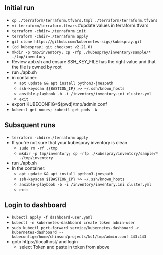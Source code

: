 
## Initial run
- `cp ./terraform/terraform.tfvars.tmpl ./terraform/terraform.tfvars`
- `vi terraform/terraform.tfvars`   #update values in terraform.tfvars
- `terraform -chdir=./terraform init`
- `terraform -chdir=./terraform apply`
- `git clone https://github.com/kubernetes-sigs/kubespray.git`
- `(cd kubespray; git checkout v2.21.0)`
- `mkdir -p tmp/inventory; cp -rfp ./kubespray/inventory/sample/* ./tmp/inventory`
- Review apb.sh and ensure SSH_KEY_FILE has the right value and that the file is owned by root
- run ./apb.sh
- in container:
  - `apt update && apt install python3-jmespath`
  - `ssh-keyscan ${BASTION_IP} >> ~/.ssh/known_hosts`
  - `ansible-playbook -b -i /inventory/inventory.ini cluster.yml`
  - `exit`
- export KUBECONFIG=$(pwd)/tmp/admin.conf
- `kubectl get nodes; kubectl get pods -A`

## Subsquent runs
- `terraform -chdir=./terraform apply`
- If you're not sure that your kubespray inventory is clean
  - `sudo rm -rf ./tmp`
  - `mkdir -p tmp/inventory; cp -rfp ./kubespray/inventory/sample/* ./tmp/inventory`
- run ./apb.sh
- In the container:
  - `apt update && apt install python3-jmespath`
  - `ssh-keyscan ${BASTION_IP} >> ~/.ssh/known_hosts`
  - `ansible-playbook -b -i /inventory/inventory.ini cluster.yml`
  - `exit`

## Login to dashboard
  - `kubectl apply -f dashboard-user.yaml`
  - `kubectl -n kubernetes-dashboard create token admin-user`
  - `sudo kubectl port-forward service/kubernetes-dashboard -n kubernetes-dashboard --kubeconfig=/home/chinson/projects/ks1/tmp/admin.conf 443:443`
  - goto https://localhost/ and login
    - select Token and paste in token from above